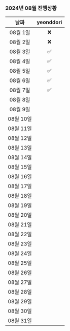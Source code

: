 ### 2024년 08월 진행상황
| 날짜 | yeonddori |
|:---:|:---:|
| 08월 1일 | ❌ |
| 08월 2일 | ❌ |
| 08월 3일 | ✅ |
| 08월 4일 | ✅ |
| 08월 5일 | ✅ |
| 08월 6일 | ✅ |
| 08월 7일 | ✅ |
| 08월 8일 | |
| 08월 9일 | |
| 08월 10일 | |
| 08월 11일 | |
| 08월 12일 | |
| 08월 13일 | |
| 08월 14일 | |
| 08월 15일 | |
| 08월 16일 | |
| 08월 17일 | |
| 08월 18일 | |
| 08월 19일 | |
| 08월 20일 | |
| 08월 21일 | |
| 08월 22일 | |
| 08월 23일 | |
| 08월 24일 | |
| 08월 25일 | |
| 08월 26일 | |
| 08월 27일 | |
| 08월 28일 | |
| 08월 29일 | |
| 08월 30일 | |
| 08월 31일 | |
